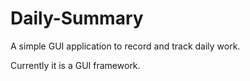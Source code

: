 # Daily-Summary

A simple GUI application to record and track daily work.

Currently it is a GUI framework.
